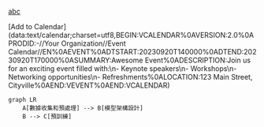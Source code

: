 [abc](https://abc.com)

[Add to Calendar](data:text/calendar;charset=utf8,BEGIN:VCALENDAR%0AVERSION:2.0%0APRODID:-//Your Organization//Event Calendar//EN%0AEVENT%0ADTSTART:20230920T140000%0ADTEND:20230920T170000%0ASUMMARY:Awesome Event%0ADESCRIPTION:Join us for an exciting event filled with:\n- Keynote speakers\n- Workshops\n- Networking opportunities\n- Refreshments%0ALOCATION:123 Main Street, Cityville%0AEND:VEVENT%0AEND:VCALENDAR)


```mermaid
graph LR
    A[數據收集和預處理] --> B[模型架構設計]
    B --> C[預訓練]
    
